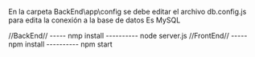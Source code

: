 En la carpeta BackEnd\app\config se debe editar el archivo db.config.js para edita la conexión a la base de datos
Es MySQL

//BackEnd//  ----- nmp install ---------- node server.js
//FrontEnd// ----- npm install ---------- npm start
